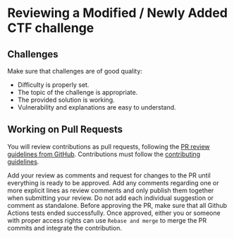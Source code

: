 # Reviewing a Modified / Newly Added CTF challenge

## Challenges

Make sure that challenges are of good quality:

- Difficulty is properly set.
- The topic of the challenge is appropriate.
- The provided solution is working.
- Vulnerability and explanations are easy to understand.

## Working on Pull Requests

You will review contributions as pull requests, following the [PR review guidelines from GitHub](https://docs.github.com/en/pull-requests/collaborating-with-pull-requests/reviewing-changes-in-pull-requests/about-pull-request-reviews).
Contributions must follow the [contributing guidelines](CONTRIBUTING.md).

Add your review as comments and request for changes to the PR until everything is ready to be approved.
Add any comments regarding one or more explicit lines as review comments and only publish them together when submitting your review.
Do not add each individual suggestion or comment as standalone.
Before approving the PR, make sure that all Github Actions tests ended successfully.
Once approved, either you or someone with proper access rights can use `Rebase and merge` to merge the PR commits and integrate the contribution.
